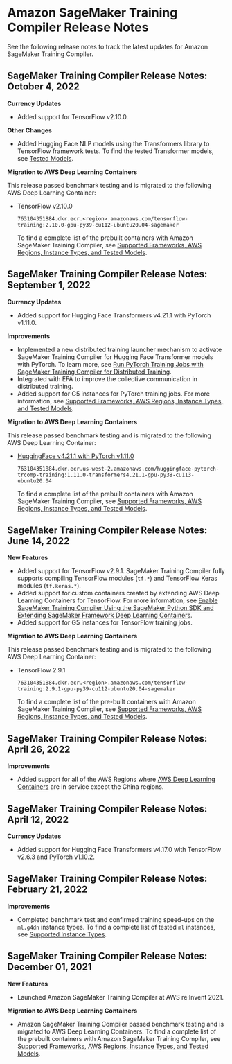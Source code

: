 # Amazon SageMaker Training Compiler Release Notes<a name="training-compiler-release-notes"></a>

See the following release notes to track the latest updates for Amazon SageMaker Training Compiler\.

## SageMaker Training Compiler Release Notes: October 4, 2022<a name="training-compiler-release-notes-20221004"></a>

**Currency Updates**
+ Added support for TensorFlow v2\.10\.0\.

**Other Changes**
+ Added Hugging Face NLP models using the Transformers library to TensorFlow framework tests\. To find the tested Transformer models, see [Tested Models](training-compiler-support.md#training-compiler-tested-models)\.

**Migration to AWS Deep Learning Containers**

This release passed benchmark testing and is migrated to the following AWS Deep Learning Container:
+ TensorFlow v2\.10\.0

  ```
  763104351884.dkr.ecr.<region>.amazonaws.com/tensorflow-training:2.10.0-gpu-py39-cu112-ubuntu20.04-sagemaker
  ```

  To find a complete list of the prebuilt containers with Amazon SageMaker Training Compiler, see [Supported Frameworks, AWS Regions, Instance Types, and Tested Models](training-compiler-support.md)\.

## SageMaker Training Compiler Release Notes: September 1, 2022<a name="training-compiler-release-notes-20220825"></a>

**Currency Updates**
+ Added support for Hugging Face Transformers v4\.21\.1 with PyTorch v1\.11\.0\.

**Improvements**
+ Implemented a new distributed training launcher mechanism to activate SageMaker Training Compiler for Hugging Face Transformer models with PyTorch\. To learn more, see [Run PyTorch Training Jobs with SageMaker Training Compiler for Distributed Training](training-compiler-enable-pytorch.md#training-compiler-estimator-pytorch-distributed)\.
+ Integrated with EFA to improve the collective communication in distributed training\.
+ Added support for G5 instances for PyTorch training jobs\. For more information, see [Supported Frameworks, AWS Regions, Instance Types, and Tested Models](training-compiler-support.md)\.

**Migration to AWS Deep Learning Containers**

This release passed benchmark testing and is migrated to the following AWS Deep Learning Container:
+ [HuggingFace v4\.21\.1 with PyTorch v1\.11\.0](https://github.com/aws/deep-learning-containers/releases/tag/v1.0-trcomp-hf-4.21.1-pt-1.11.0-tr-gpu-py38)

  ```
  763104351884.dkr.ecr.us-west-2.amazonaws.com/huggingface-pytorch-trcomp-training:1.11.0-transformers4.21.1-gpu-py38-cu113-ubuntu20.04
  ```

  To find a complete list of the prebuilt containers with Amazon SageMaker Training Compiler, see [Supported Frameworks, AWS Regions, Instance Types, and Tested Models](training-compiler-support.md)\.

## SageMaker Training Compiler Release Notes: June 14, 2022<a name="training-compiler-release-notes-20220614"></a>

**New Features**
+ Added support for TensorFlow v2\.9\.1\. SageMaker Training Compiler fully supports compiling TensorFlow modules \(`tf.*`\) and TensorFlow Keras modules \(`tf.keras.*`\)\.
+ Added support for custom containers created by extending AWS Deep Learning Containers for TensorFlow\. For more information, see [Enable SageMaker Training Compiler Using the SageMaker Python SDK and Extending SageMaker Framework Deep Learning Containers](training-compiler-enable-tensorflow.md#training-compiler-enable-tensorflow-sdk-extend-container)\.
+ Added support for G5 instances for TensorFlow training jobs\.

**Migration to AWS Deep Learning Containers**

This release passed benchmark testing and is migrated to the following AWS Deep Learning Container:
+ TensorFlow 2\.9\.1

  ```
  763104351884.dkr.ecr.<region>.amazonaws.com/tensorflow-training:2.9.1-gpu-py39-cu112-ubuntu20.04-sagemaker
  ```

  To find a complete list of the pre\-built containers with Amazon SageMaker Training Compiler, see [Supported Frameworks, AWS Regions, Instance Types, and Tested Models](training-compiler-support.md)\.

## SageMaker Training Compiler Release Notes: April 26, 2022<a name="training-compiler-release-notes-20220426"></a>

**Improvements**
+ Added support for all of the AWS Regions where [AWS Deep Learning Containers](https://github.com/aws/deep-learning-containers/blob/master/available_images.md) are in service except the China regions\.

## SageMaker Training Compiler Release Notes: April 12, 2022<a name="training-compiler-release-notes-20220412"></a>

**Currency Updates**
+ Added support for Hugging Face Transformers v4\.17\.0 with TensorFlow v2\.6\.3 and PyTorch v1\.10\.2\.

## SageMaker Training Compiler Release Notes: February 21, 2022<a name="training-compiler-release-notes-20220221"></a>

**Improvements**
+ Completed benchmark test and confirmed training speed\-ups on the `ml.g4dn` instance types\. To find a complete list of tested `ml` instances, see [Supported Instance Types](training-compiler-support.md#training-compiler-supported-instance-types)\.

## SageMaker Training Compiler Release Notes: December 01, 2021<a name="training-compiler-release-notes-20211201"></a>

**New Features**
+ Launched Amazon SageMaker Training Compiler at AWS re:Invent 2021\.

**Migration to AWS Deep Learning Containers**
+ Amazon SageMaker Training Compiler passed benchmark testing and is migrated to AWS Deep Learning Containers\. To find a complete list of the prebuilt containers with Amazon SageMaker Training Compiler, see [Supported Frameworks, AWS Regions, Instance Types, and Tested Models](training-compiler-support.md)\.